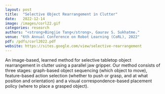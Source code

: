 ```yaml
---
layout: post
title:  "Selective Object Rearrangement in Clutter"
date:   2022-12-14
image: /images/corl22.gif
categories: research
authors: "<strong>Bingjie Tang</strong>, Gaurav S. Sukhatme."
venue: "6th Annual Conference on Robot Learning (CoRL), 2022"
pdf: /pdfs/corl2022.pdf
website: https://sites.google.com/view/selective-rearrangement
---
```

An image-based, learned method for selective tabletop object rearrangement in clutter using a parallel jaw gripper. Our method consists of three stages: graph-based object sequencing (which object to move), feature-based action selection (whether to push or grasp, and at what position and orientation) and a visual correspondence-based placement policy (where to place a grasped object).